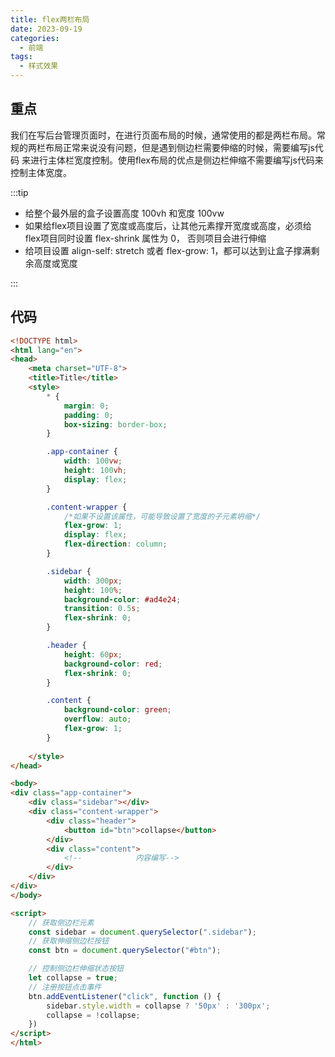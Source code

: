 ```yaml
---
title: flex两栏布局
date: 2023-09-19
categories:
  - 前端
tags:
  - 样式效果
---
```



## 重点

我们在写后台管理页面时，在进行页面布局的时候，通常使用的都是两栏布局。常规的两栏布局正常来说没有问题，但是遇到侧边栏需要伸缩的时候，需要编写js代码
来进行主体栏宽度控制。使用flex布局的优点是侧边栏伸缩不需要编写js代码来控制主体宽度。

:::tip

* 给整个最外层的盒子设置高度 100vh 和宽度 100vw
* 如果给flex项目设置了宽度或高度后，让其他元素撑开宽度或高度，必须给flex项目同时设置 flex-shrink 属性为 0， 否则项目会进行伸缩
* 给项目设置 align-self: stretch 或者 flex-grow: 1，都可以达到让盒子撑满剩余高度或宽度

:::

## 代码

```html
<!DOCTYPE html>
<html lang="en">
<head>
    <meta charset="UTF-8">
    <title>Title</title>
    <style>
        * {
            margin: 0;
            padding: 0;
            box-sizing: border-box;
        }

        .app-container {
            width: 100vw;
            height: 100vh;
            display: flex;
        }

        .content-wrapper {
            /*如果不设置该属性，可能导致设置了宽度的子元素坍缩*/
            flex-grow: 1;
            display: flex;
            flex-direction: column;
        }

        .sidebar {
            width: 300px;
            height: 100%;
            background-color: #ad4e24;
            transition: 0.5s;
            flex-shrink: 0;
        }

        .header {
            height: 60px;
            background-color: red;
            flex-shrink: 0;
        }

        .content {
            background-color: green;
            overflow: auto;
            flex-grow: 1;
        }
        
    </style>
</head>

<body>
<div class="app-container">
    <div class="sidebar"></div>
    <div class="content-wrapper">
        <div class="header">
            <button id="btn">collapse</button>
        </div>
        <div class="content">
            <!--            内容编写-->
        </div>
    </div>
</div>
</body>

<script>
    // 获取侧边栏元素
    const sidebar = document.querySelector(".sidebar");
    // 获取伸缩侧边栏按钮
    const btn = document.querySelector("#btn");

    // 控制侧边栏伸缩状态按钮
    let collapse = true;
    // 注册按钮点击事件
    btn.addEventListener("click", function () {
        sidebar.style.width = collapse ? '50px' : '300px';
        collapse = !collapse;
    })
</script>
</html>
```